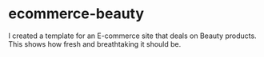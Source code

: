 # ecommerce-beauty
I created a template for an E-commerce site that deals on Beauty products. This shows how fresh and breathtaking it should  be.
